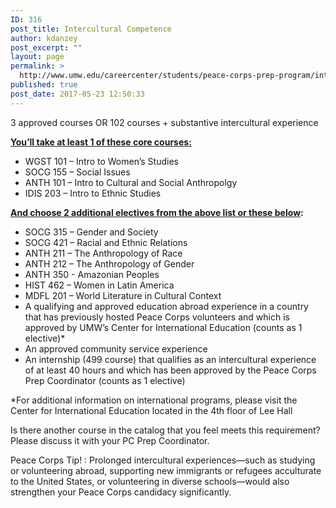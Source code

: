 ```yaml
---
ID: 316
post_title: Intercultural Competence
author: kdanzey
post_excerpt: ""
layout: page
permalink: >
  http://www.umw.edu/careercenter/students/peace-corps-prep-program/intercultural-competence/
published: true
post_date: 2017-05-23 12:50:33
---
```

3 approved courses OR 102 courses + substantive intercultural experience

<strong><u>You’ll take at least 1 of these core courses:</u></strong>
<ul>
 	<li>WGST 101 – Intro to Women’s Studies</li>
 	<li>SOCG 155 – Social Issues</li>
 	<li>ANTH 101 – Intro to Cultural and Social Anthropolgy</li>
 	<li>IDIS 203 – Intro to Ethnic Studies</li>
</ul>
<strong><u>And choose 2 additional electives from the above list or these below</u></strong><strong>:</strong>
<ul>
 	<li>SOCG 315 – Gender and Society</li>
 	<li>SOCG 421 – Racial and Ethnic Relations</li>
 	<li>ANTH 211 – The Anthropology of Race</li>
 	<li>ANTH 212 – The Anthropology of Gender</li>
 	<li>ANTH 350 - Amazonian Peoples</li>
 	<li>HIST 462 – Women in Latin America</li>
 	<li>MDFL 201 – World Literature in Cultural Context</li>
 	<li>A qualifying and approved education abroad experience in a country that has previously hosted Peace Corps volunteers and which is approved by UMW’s Center for International Education (counts as 1 elective)*</li>
 	<li>An approved community service experience</li>
 	<li>An internship (499 course) that qualifies as an intercultural experience of at least 40 hours and which has been approved by the Peace Corps Prep Coordinator (counts as 1 elective)</li>
</ul>
*For additional information on international programs, please visit the Center for International Education located in the 4th floor of Lee Hall

Is there another course in the catalog that you feel meets this requirement? Please discuss it with your PC Prep Coordinator.

Peace Corps Tip! : Prolonged intercultural experiences—such as studying or volunteering abroad, supporting new immigrants or refugees acculturate to the United States, or volunteering in diverse schools—would also strengthen your Peace Corps candidacy significantly.